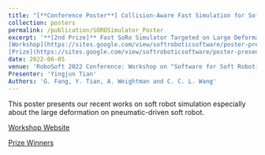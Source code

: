 ```yaml
---
title: "[**Conference Poster**] Collision-Aware Fast Simulation for Soft Robots by Optimization-Based Geometric Computing"
collection: posters
permalink: /publication/SOROSimulator_Poster
excerpt: '**[2nd Prize]** Fast SoRo Simulator Targeted on Large Deformation
[Workshop](https://sites.google.com/view/softroboticsoftware/poster-presentation)  
[Prize](https://sites.google.com/view/softroboticsoftware/poster-presentation)'
date: 2022-06-05
venue: 'RoboSoft 2022 Conference: Workshop on "Software for Soft Robotics Research"'
Presenter: 'Yingjun Tian'
Authors: 'G. Fang, Y. Tian, A. Weightman and C. C. L. Wang'
---
```

This poster presents our recent works on soft robot simulation especially about the large deformation on pneumatic-driven soft robot.

[Workshop Website](https://sites.google.com/view/softroboticsoftware/home)

[Prize Winners](https://sites.google.com/view/softroboticsoftware/poster-presentation)
